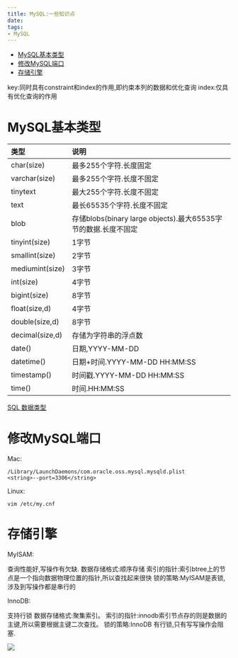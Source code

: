 ```yaml
---
title: MySQL:一些知识点
date: 
tags:
- MySQL
---
```

<!-- TOC -->

- [MySQL基本类型](#mysql基本类型)
- [修改MySQL端口](#修改mysql端口)
- [存储引擎](#存储引擎)

<!-- /TOC -->

key:同时具有constraint和index的作用,即约束本列的数据和优化查询
index:仅具有优化查询的作用

# MySQL基本类型

|类型|说明|
|:---|:---|
|char(size)|最多255个字符.长度固定|
|varchar(size)|最多255个字符.长度不固定|
|tinytext|最大255个字符.长度不固定|
|text|最长65535个字符.长度不固定|
|blob|存储blobs(binary large objects).最大65535字节的数据.长度不固定|
|tinyint(size)|1字节|
|smallint(size)|2字节|
|mediumint(size)|3字节|
|int(size)|4字节|
|bigint(size)|8字节|
|float(size,d)|4字节|
|double(size,d)|8字节|
|decimal(size,d)|存储为字符串的浮点数|
|date()|日期,YYYY-MM-DD|3字节|
|datetime()|日期+时间.YYYY-MM-DD HH:MM:SS|8字节|
|timestamp()|时间戳.YYYY-MM-DD HH:MM:SS|4字节|
|time()|时间.HH:MM:SS|3字节|

[SQL 数据类型](http://www.w3school.com.cn/sql/sql_datatypes.asp)

# 修改MySQL端口

Mac:
```
/Library/LaunchDaemons/com.oracle.oss.mysql.mysqld.plist
<string>--port=3306</string>
```

Linux:
```
vim /etc/my.cnf
```
# 存储引擎


MyISAM:

查询性能好,写操作有欠缺.
数据存储格式:顺序存储
索引的指针:索引btree上的节点是一个指向数据物理位置的指针,所以查找起来很快
锁的策略:MyISAM是表锁,涉及到写操作都是串行的

InnoDB:

支持行锁
数据存储格式:聚集索引。
索引的指针:innodb索引节点存的则是数据的主键,所以需要根据主键二次查找。
锁的策略:InnoDB 有行锁,只有写写操作会阻塞.



[![](https://static.segmentfault.com/v-5b1df2a7/global/img/creativecommons-cc.svg)](https://creativecommons.org/licenses/by-nc-nd/4.0/)